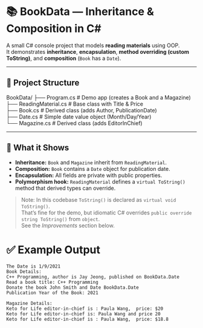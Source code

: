 # 📚 BookData — Inheritance & Composition in C#

A small C# console project that models **reading materials** using OOP.  
It demonstrates **inheritance**, **encapsulation**, **method overriding (custom ToString)**, and **composition** (`Book` has a `Date`).

---

## 📂 Project Structure
BookData/
├── Program.cs             # Demo app (creates a Book and a Magazine)  
├── ReadingMaterial.cs     # Base class with Title & Price  
├── Book.cs                # Derived class (adds Author, PublicationDate)  
├── Date.cs                # Simple date value object (Month/Day/Year)  
└── Magazine.cs            # Derived class (adds EditorInChief)

---

## 🧠 What it Shows
- **Inheritance:** `Book` and `Magazine` inherit from `ReadingMaterial`.
- **Composition:** `Book` contains a `Date` object for publication date.
- **Encapsulation:** All fields are private with public properties.
- **Polymorphism hook:** `ReadingMaterial` defines a `virtual ToString()` method that derived types can override.

> Note: In this codebase `ToString()` is declared as `virtual void ToString()`.  
> That’s fine for the demo, but idiomatic C# overrides `public override string ToString()` from `object`.  
> See the _Improvements_ section below.

# ✅ Example Output
```
The Date is 1/9/2021
Book Details:
C++ Programming, author is Jay Jeong, published on BookData.Date
Read a book title: C++ Programming
Donate the book John Smith and Date BookData.Date
Publication Year of the Book: 2021

Magazine Details:
Keto for Life editor-in-chief is : Paula Wang,  price: $20
Keto for Life editor-in-chief is: Paula Wang and price 20
Keto for Life editor-in-chief is : Paula Wang,  price: $18.8
```
